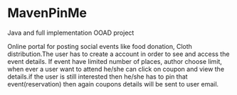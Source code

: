 # MavenPinMe
Java and full implementation
OOAD project


Online portal for posting social events like food donation, Cloth distribution.The user has to create a account in order to see and access the event details. If event have limited number of places, author choose limit, when ever a user want to attend he/she can click on coupon and view the details.if the user is still interested then he/she has to pin that event(reservation) then again coupons details will be sent to user email.
